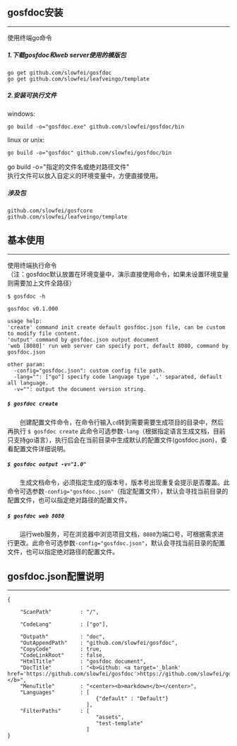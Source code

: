 
## gosfdoc安装
------
使用终端go命令

##### 1.下载gosfdoc和web server使用的模版包

    go get github.com/slowfei/gosfdoc
    go get github.com/slowfei/leafveingo/template

##### 2.安装可执行文件

windows:

    go build -o="gosfdoc.exe" github.com/slowfei/gosfdoc/bin

linux or unix:

    go build -o="gosfdoc" github.com/slowfei/gosfdoc/bin

go build -o="指定的文件名或绝对路径文件"<br/>
执行文件可以放入自定义的环境变量中，方便直接使用。

##### 涉及包

    github.com/slowfei/gosfcore
    github.com/slowfei/leafveingo/template


## 基本使用
------
使用终端执行命令<br/>
（注：gosfdoc默认放置在环境变量中，演示直接使用命令，如果未设置环境变量则需要加上文件全路径）

    $ gosfdoc -h

    gosfdoc v0.1.000

    usage help:
    'create' command init create default gosfdoc.json file, can be custom to modify file content.
    'output' command by gosfdoc.json output document 
    'web [8080]' run web server can specify port, default 8080, command by gosfdoc.json 

    other param:
      -config="gosfdoc.json": custom config file path.
      -lang="": ["go"] specify code language type ',' separated, default all language.
      -v="": output the document version string.


##### `$ gosfdoc create`
　　创建配置文件命令，在命令行输入`cd`转到需要需要生成项目的目录中，然后再执行 `$ gosfdoc create` 此命令可选参数`-lang`（根据指定语言生成文档，目前只支持go语言），执行后会在当前目录中生成默认的配置文件(gosfdoc.json)，查看配置文件详细说明。

##### `$ gosfdoc output -v="1.0"`
　　生成文档命令，必须指定生成的版本号，版本号出现重复会提示是否覆盖。此命令可选参数`-config="gosfdoc.json"`（指定配置文件），默认会寻找当前目录的配置文件，也可以指定绝对路径的配置文件。

##### `$ gosfdoc web 8080`
　　运行web服务，可在浏览器中浏览项目文档，`8080`为端口号，可根据需求进行更改。此命令可选参数`-config="gosfdoc.json"`，默认会寻找当前目录的配置文件，也可以指定绝对路径的配置文件。


## gosfdoc.json配置说明
------

    {
        
        "ScanPath"         : "/",

        "CodeLang"         : ["go"],

        "Outpath"          : "doc",
        "OutAppendPath"    : "github.com/slowfei/gosfdoc",
        "CopyCode"         : true,
        "CodeLinkRoot"     : false,
        "HtmlTitle"        : "gosfdoc document",
        "DocTitle"         : "<b>Github: <a target='_blank' href='https://github.com/slowfei/gosfdoc'>https://github.com/slowfei/gosfdoc</a></b>",
        "MenuTitle"        : "<center><b>markdown</b></center>",
        "Languages"        : [
                                {"default" : "Default"}
                             ],
        "FilterPaths"      : [
                                "assets",
                                "test-template"
                             ] 
    }


